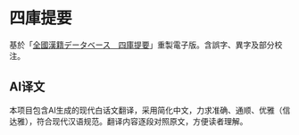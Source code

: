 # 四庫提要

基於「[全國漢籍データベース　四庫提要](http://kanji.zinbun.kyoto-u.ac.jp/db-machine/ShikoTeiyo/)」重製電子版。含誤字、異字及部分校注。

## AI译文

本项目包含AI生成的现代白话文翻译，采用简化中文，力求准确、通顺、优雅（信达雅），符合现代汉语规范。翻译内容逐段对照原文，方便读者理解。

